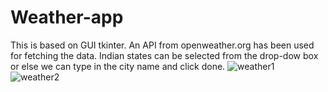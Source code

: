 # Weather-app
This is based on GUI tkinter. An API from openweather.org has been used for fetching the data.
Indian states can be selected from the drop-dow box or else we can type in the city name and click done.
![weather1](https://github.com/Manaswini27/Weather-app/assets/155289128/3aa6c7d9-4be0-45c8-af7c-a8aa843b939b)
![weather2](https://github.com/Manaswini27/Weather-app/assets/155289128/1585c128-c7f0-4bf1-9f75-63743334cfd1)
